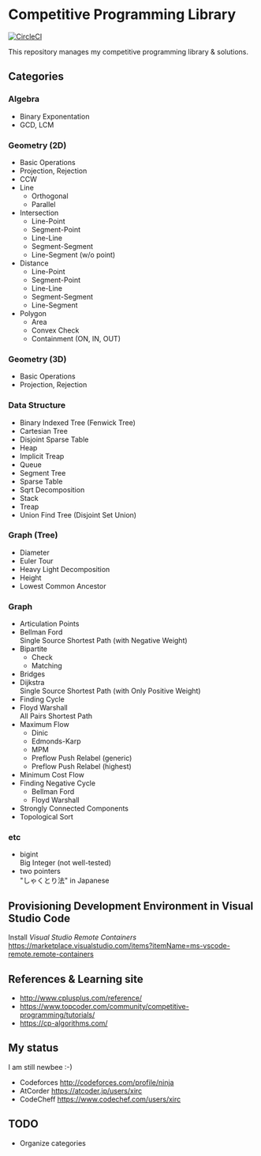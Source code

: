 # Competitive Programming Library

[![CircleCI](https://circleci.com/gh/xirc/cp-algorithm.svg?style=shield)](https://circleci.com/gh/xirc/cp-algorithm)

This repository manages my competitive programming library & solutions.

## Categories

### Algebra

* Binary Exponentation
* GCD, LCM

### Geometry (2D)

* Basic Operations
* Projection, Rejection
* CCW
* Line
  * Orthogonal
  * Parallel
* Intersection
  * Line-Point
  * Segment-Point
  * Line-Line
  * Segment-Segment
  * Line-Segment (w/o point)
* Distance
  * Line-Point
  * Segment-Point
  * Line-Line
  * Segment-Segment
  * Line-Segment
* Polygon
  * Area
  * Convex Check
  * Containment (ON, IN, OUT)

### Geometry (3D)

* Basic Operations
* Projection, Rejection

### Data Structure

* Binary Indexed Tree (Fenwick Tree)
* Cartesian Tree
* Disjoint Sparse Table
* Heap
* Implicit Treap
* Queue
* Segment Tree
* Sparse Table
* Sqrt Decomposition
* Stack
* Treap
* Union Find Tree (Disjoint Set Union)

### Graph (Tree)

* Diameter
* Euler Tour
* Heavy Light Decomposition
* Height
* Lowest Common Ancestor

### Graph

* Articulation Points
* Bellman Ford  
  Single Source Shortest Path (with Negative Weight)
* Bipartite
  * Check
  * Matching
* Bridges
* Dijkstra  
  Single Source Shortest Path (with Only Positive Weight)
* Finding Cycle
* Floyd Warshall  
  All Pairs Shortest Path
* Maximum Flow  
  * Dinic
  * Edmonds-Karp
  * MPM
  * Preflow Push Relabel (generic)
  * Preflow Push Relabel (highest)
* Minimum Cost Flow
* Finding Negative Cycle
  * Bellman Ford
  * Floyd Warshall
* Strongly Connected Components
* Topological Sort


### etc

* bigint  
  Big Integer (not well-tested)
* two pointers  
  "しゃくとり法" in Japanese

## Provisioning Development Environment in Visual Studio Code

Install _Visual Studio Remote Containers_
https://marketplace.visualstudio.com/items?itemName=ms-vscode-remote.remote-containers


## References & Learning site

* <http://www.cplusplus.com/reference/>
* <https://www.topcoder.com/community/competitive-programming/tutorials/>
* <https://cp-algorithms.com/>

## My status

I am still newbee :-)

* Codeforces <http://codeforces.com/profile/ninja>
* AtCorder <https://atcoder.jp/users/xirc>
* CodeCheff <https://www.codechef.com/users/xirc>

## TODO

* Organize categories